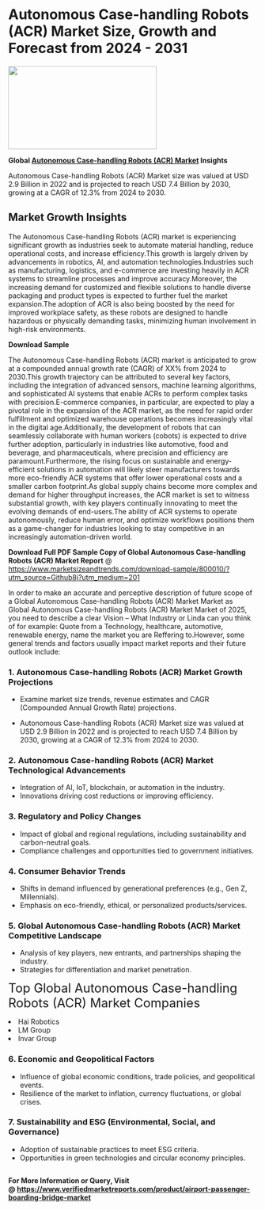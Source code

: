 <H1>Autonomous Case-handling Robots (ACR) Market Size, Growth and Forecast from 2024 - 2031</H1><img class="aligncenter size-medium wp-image-584254" src="https://thirdeyenews.in/wp-content/uploads/2024/09/Global-Market-Research-300x168.jpeg" alt="" width="300" height="168" /><p><strong>Global&nbsp;<a href="https://www.marketsizeandtrends.com/download-sample/800010/?utm_source=Github8j?utm_medium=201">Autonomous Case-handling Robots (ACR) Market</a> Insights</strong></p><p>Autonomous Case-handling Robots (ACR) Market size was valued at USD 2.9 Billion in 2022 and is projected to reach USD 7.4 Billion by 2030, growing at a CAGR of 12.3% from 2024 to 2030.</p><p><h2>Market Growth Insights</h2> <p>The Autonomous Case-handling Robots (ACR) market is experiencing significant growth as industries seek to automate material handling, reduce operational costs, and increase efficiency.This growth is largely driven by advancements in robotics, AI, and automation technologies.Industries such as manufacturing, logistics, and e-commerce are investing heavily in ACR systems to streamline processes and improve accuracy.Moreover, the increasing demand for customized and flexible solutions to handle diverse packaging and product types is expected to further fuel the market expansion.The adoption of ACR is also being boosted by the need for improved workplace safety, as these robots are designed to handle hazardous or physically demanding tasks, minimizing human involvement in high-risk environments.</p> <p><strong>Download Sample</strong></p> <p>The Autonomous Case-handling Robots (ACR) market is anticipated to grow at a compounded annual growth rate (CAGR) of XX% from 2024 to 2030.This growth trajectory can be attributed to several key factors, including the integration of advanced sensors, machine learning algorithms, and sophisticated AI systems that enable ACRs to perform complex tasks with precision.E-commerce companies, in particular, are expected to play a pivotal role in the expansion of the ACR market, as the need for rapid order fulfillment and optimized warehouse operations becomes increasingly vital in the digital age.Additionally, the development of robots that can seamlessly collaborate with human workers (cobots) is expected to drive further adoption, particularly in industries like automotive, food and beverage, and pharmaceuticals, where precision and efficiency are paramount.Furthermore, the rising focus on sustainable and energy-efficient solutions in automation will likely steer manufacturers towards more eco-friendly ACR systems that offer lower operational costs and a smaller carbon footprint.As global supply chains become more complex and demand for higher throughput increases, the ACR market is set to witness substantial growth, with key players continually innovating to meet the evolving demands of end-users.The ability of ACR systems to operate autonomously, reduce human error, and optimize workflows positions them as a game-changer for industries looking to stay competitive in an increasingly automation-driven world.</p> <p><span class=""><strong>Download Full PDF Sample Copy of Global Autonomous Case-handling Robots (ACR) Market Report</strong> @ <a href="https://www.marketsizeandtrends.com/download-sample/800010/?utm_source=Github8j?utm_medium=201" target="_blank">https://www.marketsizeandtrends.com/download-sample/800010/?utm_source=Github8j?utm_medium=201</a></span></p><p>In order to make an accurate and perceptive description of future scope of a Global&nbsp;Autonomous Case-handling Robots (ACR) Market Market as Global&nbsp;Autonomous Case-handling Robots (ACR) Market Market of 2025, you need to describe a clear Vision &ndash; What Industry or Linda can you think of for example: Quote from a Technology, healthcare, automotive, renewable energy, name the market you are Reffering to.However, some general trends and factors usually impact market reports and their future outlook include:</p><h3>1.&nbsp;<strong>Autonomous Case-handling Robots (ACR) Market Growth Projections</strong></h3><ul><li>Examine market size trends, revenue estimates and CAGR (Compounded Annual Growth Rate) projections.</li><li><p>Autonomous Case-handling Robots (ACR) Market size was valued at USD 2.9 Billion in 2022 and is projected to reach USD 7.4 Billion by 2030, growing at a CAGR of 12.3% from 2024 to 2030.</p></li></ul><h3>2.&nbsp;<strong>Autonomous Case-handling Robots (ACR) Market Technological Advancements</strong></h3><ul><li>Integration of AI, IoT, blockchain, or automation in the industry.</li><li>Innovations driving cost reductions or improving efficiency.</li></ul><h3>3.&nbsp;<strong>Regulatory and Policy Changes</strong></h3><ul><li>Impact of global and regional regulations, including sustainability and carbon-neutral goals.</li><li>Compliance challenges and opportunities tied to government initiatives.</li></ul><h3>4.&nbsp;<strong>Consumer Behavior Trends</strong></h3><ul><li>Shifts in demand influenced by generational preferences (e.g., Gen Z, Millennials).</li><li>Emphasis on eco-friendly, ethical, or personalized products/services.</li></ul><h3>5.&nbsp;<strong>Global Autonomous Case-handling Robots (ACR) Market Competitive Landscape</strong></h3><ul><li>Analysis of key players, new entrants, and partnerships shaping the industry.</li><li>Strategies for differentiation and market penetration.</li></ul><p data-pm-slice="1 1 []"><span style="color: inherit; font-family: inherit; font-size: 25px;">Top Global Autonomous Case-handling Robots (ACR) Market Companies</span></p><div class="" data-test-id=""><p><li>Hai Robotics</li><li> LM Group</li><li> Invar Group</li></p></div><h3>6.&nbsp;<strong>Economic and Geopolitical Factors</strong></h3><ul><li>Influence of global economic conditions, trade policies, and geopolitical events.</li><li>Resilience of the market to inflation, currency fluctuations, or global crises.</li></ul><h3>7.&nbsp;<strong>Sustainability and ESG (Environmental, Social, and Governance)</strong></h3><ul><li>Adoption of sustainable practices to meet ESG criteria.</li><li>Opportunities in green technologies and circular economy principles.</li></ul><h2><strong style="font-size: 14px;">For More Information or Query, Visit @&nbsp;</strong><a style="background-color: #ffffff; font-size: 14px;" href="https://www.marketsizeandtrends.com/report/autonomous-case-handling-robots-acr-market/" target="_blank">https://www.verifiedmarketreports.com/product/airport-passenger-boarding-bridge-market</a></h2>
